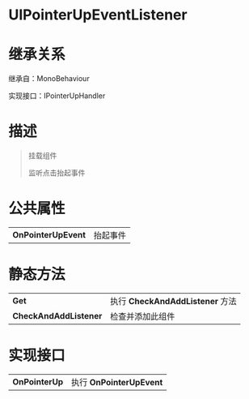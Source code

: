 # UIPointerUpEventListener

# 继承关系

继承自：MonoBehaviour

实现接口：IPointerUpHandler

# 描述

> 挂载组件
>
> 监听点击抬起事件

# 公共属性

|                      |          |
| -------------------- | -------- |
| **OnPointerUpEvent** | 抬起事件 |

# 静态方法

|                         |                                   |
| ----------------------- | --------------------------------- |
| **Get**                 | 执行 **CheckAndAddListener** 方法 |
| **CheckAndAddListener** | 检查并添加此组件                  |

# 实现接口

|                 |                           |
| --------------- | ------------------------- |
| **OnPointerUp** | 执行 **OnPointerUpEvent** |

